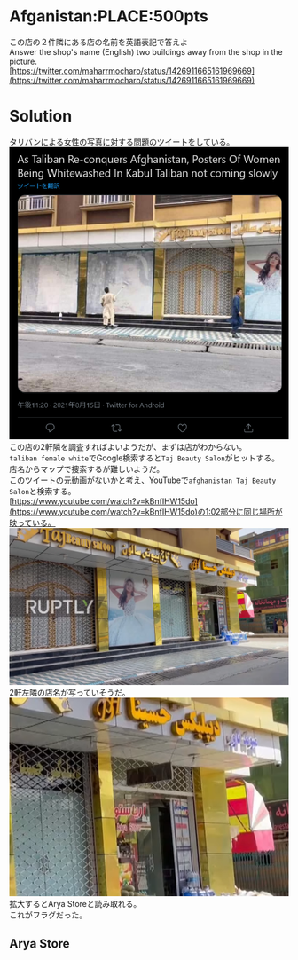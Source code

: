 # Afganistan:PLACE:500pts
この店の２件隣にある店の名前を英語表記で答えよ  
Answer the shop's name (English) two buildings away from the shop in the picture.  
[https://twitter.com/maharrmocharo/status/1426911665161969669](https://twitter.com/maharrmocharo/status/1426911665161969669)  

# Solution
タリバンによる女性の写真に対する問題のツイートをしている。  
![pb.png](images/pb.png)  
この店の2軒隣を調査すればよいようだが、まずは店がわからない。  
`taliban female white`でGoogle検索すると`Taj Beauty Salon`がヒットする。  
店名からマップで捜索するが難しいようだ。  
このツイートの元動画がないかと考え、YouTubeで`afghanistan Taj Beauty Salon`と検索する。  
[https://www.youtube.com/watch?v=kBnfIHW15do](https://www.youtube.com/watch?v=kBnfIHW15do)の1:02部分に同じ場所が映っている。  
![tbs.png](images/tbs.png)  
2軒左隣の店名が写っていそうだ。  
![flag.png](images/flag.png)  
拡大するとArya Storeと読み取れる。  
これがフラグだった。  

## Arya Store